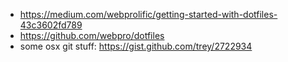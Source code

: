 - https://medium.com/webprolific/getting-started-with-dotfiles-43c3602fd789
- https://github.com/webpro/dotfiles
- some osx git stuff: https://gist.github.com/trey/2722934
